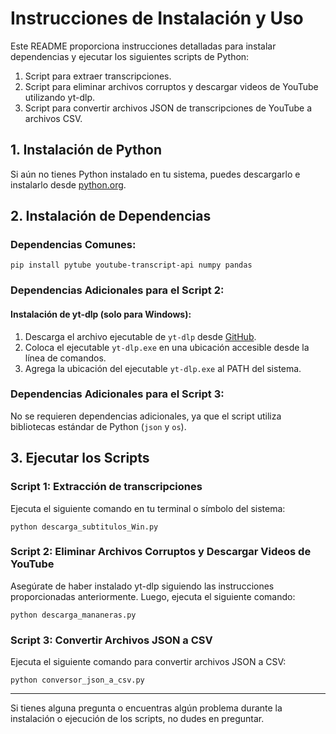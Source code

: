 # Instrucciones de Instalación y Uso

Este README proporciona instrucciones detalladas para instalar dependencias y ejecutar los siguientes scripts de Python:

1. Script para extraer transcripciones.
2. Script para eliminar archivos corruptos y descargar videos de YouTube utilizando yt-dlp.
3. Script para convertir archivos JSON de transcripciones de YouTube a archivos CSV.

## 1. Instalación de Python

Si aún no tienes Python instalado en tu sistema, puedes descargarlo e instalarlo desde [python.org](https://www.python.org/downloads/).

## 2. Instalación de Dependencias

### Dependencias Comunes:

```
pip install pytube youtube-transcript-api numpy pandas
```

### Dependencias Adicionales para el Script 2:

#### Instalación de yt-dlp (solo para Windows):

1. Descarga el archivo ejecutable de `yt-dlp` desde [GitHub](https://github.com/yt-dlp/yt-dlp/releases).
2. Coloca el ejecutable `yt-dlp.exe` en una ubicación accesible desde la línea de comandos.
3. Agrega la ubicación del ejecutable `yt-dlp.exe` al PATH del sistema.

### Dependencias Adicionales para el Script 3:

No se requieren dependencias adicionales, ya que el script utiliza bibliotecas estándar de Python (`json` y `os`).

## 3. Ejecutar los Scripts

### Script 1: Extracción de transcripciones

Ejecuta el siguiente comando en tu terminal o símbolo del sistema:

```
python descarga_subtitulos_Win.py
```

### Script 2: Eliminar Archivos Corruptos y Descargar Videos de YouTube

Asegúrate de haber instalado yt-dlp siguiendo las instrucciones proporcionadas anteriormente. Luego, ejecuta el siguiente comando:

```
python descarga_mananeras.py
```


### Script 3: Convertir Archivos JSON a CSV

Ejecuta el siguiente comando para convertir archivos JSON a CSV:

```
python conversor_json_a_csv.py
```


---

Si tienes alguna pregunta o encuentras algún problema durante la instalación o ejecución de los scripts, no dudes en preguntar.

